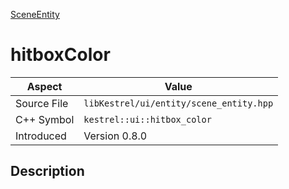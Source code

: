 [SceneEntity](index)
# hitboxColor
| Aspect | Value |
| --- | --- |
| Source File | `libKestrel/ui/entity/scene_entity.hpp` |
| C++ Symbol | `kestrel::ui::hitbox_color` |
| Introduced | Version 0.8.0 |
## Description

